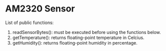 # AM2320 Sensor
List of public functions:
1. readSensorBytes(): must be executed before using the functions below.
2. getTemperature(): returns floating-point temperature in Celcius.
3. getHumidity(): returns floating-point humidity in percentage.
